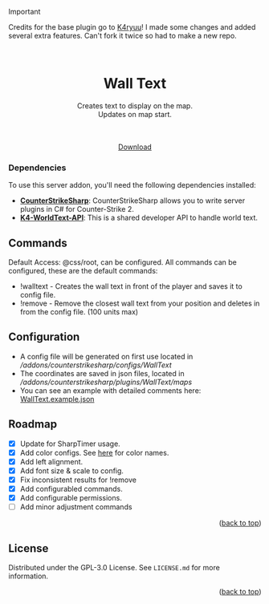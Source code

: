 <a name="readme-top"></a>

> [!IMPORTANT]
> Credits for the base plugin go to [K4ryuu](https://github.com/K4ryuu)! I made some changes and added several extra features. Can't fork it twice so had to make a new repo.

<!-- PROJECT LOGO -->
<br />
<div align="center">
  <h1 align="center">Wall Text</h1>
  <a align="center">Creates text to display on the map.<br>Updates on map start.</a><br>
  <br>
  <img src="https://files.catbox.moe/fehppv.png" alt="" style="margin: 0;">

  <p align="center">
    <br />
    <a href="https://github.com/M-archand/WallText/releases/tag/1.0.0">Download</a>
  </p>
</div>

<!-- ABOUT THE PROJECT -->

### Dependencies

To use this server addon, you'll need the following dependencies installed:

- [**CounterStrikeSharp**](https://github.com/roflmuffin/CounterStrikeSharp/releases): CounterStrikeSharp allows you to write server plugins in C# for Counter-Strike 2.
- [**K4-WorldText-API**](https://github.com/K4ryuu/K4-WorldText-API): This is a shared developer API to handle world text.

<!-- COMMANDS -->

## Commands

Default Access: @css/root, can be configured.
All commands can be configured, these are the default commands:
- !walltext - Creates the wall text in front of the player and saves it to config file.
- !remove   - Remove the closest wall text from your position and deletes in from the config file. (100 units max)

<!-- CONFIG -->

## Configuration

- A config file will be generated on first use located in _/addons/counterstrikesharp/configs/WallText_
- The coordinates are saved in json files, located in _/addons/counterstrikesharp/plugins/WallText/maps_
- You can see an example with detailed comments here: [WallText.example.json](https://github.com/M-archand/WallText/blob/main/WallText.example.json)
<!-- ROADMAP -->

## Roadmap

- [X] Update for SharpTimer usage.
- [X] Add color configs. See [here](https://i.sstatic.net/lsuz4.png) for color names.
- [X] Add left alignment.
- [X] Add font size & scale to config.
- [X] Fix inconsistent results for !remove
- [X] Add configurabled commands.
- [X] Add configurable permissions.
- [ ] Add minor adjustment commands

<p align="right">(<a href="#readme-top">back to top</a>)</p>

<!-- LICENSE -->

## License

Distributed under the GPL-3.0 License. See `LICENSE.md` for more information.

<p align="right">(<a href="#readme-top">back to top</a>)</p>
